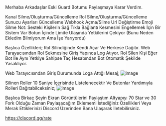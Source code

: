 Merhaba Arkadaşlar Eski Guard Botumu Paylaşmaya Karar Verdim.

Kanal Silme/Oluşturma/Güncelleme
Rol Silme/Oluşturma/Güncelleme
Sunucu Ayarları Güncelleme
Webhook Açma/Silme
Url Değiştirme
Emoji Silme
Not: Sesteki Kişilerin Sağ Tıkla Bağlantı Kesmesini Engellemek İçin Bir Sistem Var Botun İçinde Limite Ulaşında Yetkilerini Çekiyor (Bunu Neden Ekledim Bilmiyorum Ama İşe Yarıyordu)

Başlıca Özellikleri;
Rol Silindiğinde Kendi Açar Ve Herkese Dağıtır.
Web Tarayacısından Rol Sekmesine Giriş Yapınca Log Atıyor.
Rol Silen Kişi Eğer Bot İle Aynı Yetkiye Sahipse Taç Hesabından Bot Otomatik Şekilde Yasaklıyor.

Web Tarayıcısından Giriş Durumunda Loga Attığı Mesaj;
![image](https://user-images.githubusercontent.com/65469887/148642870-50457895-8ca8-4401-8982-0253f511fe44.png)

Silinen Roller 10 Saniye İçerisinde Listelenecektir Ve Butonlar Yardımıyla Rolleri Dağıtabilceksiniz;
![image](https://user-images.githubusercontent.com/65469887/148643048-2a4ea5d2-4373-430b-8f53-48eeb099cb87.png)


Başlıca Birkaç Şeyin Ekran Görüntülerini Paylaştım Altyapıyı 70 Star ve 30 Fork Olduğu Zaman Paylaşacağım Eklememi İstediğiniz Özellikleri Veya Merak Ettiklerinizi Discord Üzerinden Bana Ulaşarak İletebilirsiniz.

https://discord.gg/rate
